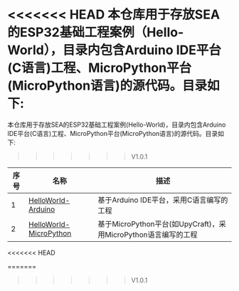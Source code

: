 <<<<<<< HEAD
本仓库用于存放SEA的ESP32基础工程案例（Hello-World），目录内包含Arduino IDE平台(C语言)工程、MicroPython平台(MicroPython语言)的源代码。目录如下:
=======
本仓库用于存放SEA的ESP32基础工程案例(Hello-World)，目录内包含Arduino IDE平台(C语言)工程、MicroPython平台(MicroPython语言)的源代码。目录如下:
>>>>>>> V1.0.1

| 序号 | 名称                                                         | 描述                                       |
| ---- | ------------------------------------------------------------ | ------------------------------------------ |
| 1    | [HelloWorld-Arduino](/Hello-World/ESP32/Arduino-IDE)         | 基于Arduino IDE平台，采用C语言编写的工程    |
| 2    | [HelloWorld-MicroPython](/Hello-World/ESP32/MicroPython)   | 基于MicroPython平台(如UpyCraft)，采用MicroPython语言编写的工程       |
<<<<<<< HEAD


=======
>>>>>>> V1.0.1
